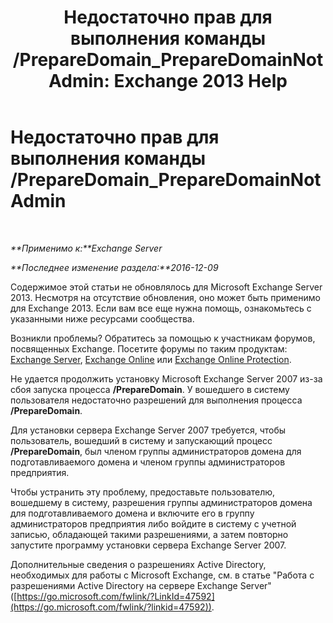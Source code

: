 ﻿---
title: 'Недостаточно прав для выполнения команды /PrepareDomain_PrepareDomainNotAdmin: Exchange 2013 Help'
TOCTitle: Недостаточно прав для выполнения команды /PrepareDomain_PrepareDomainNotAdmin
ms:assetid: c33a2bc0-5b07-49b8-a1c1-53baa4933d44
ms:mtpsurl: https://technet.microsoft.com/ru-ru/library/ms.exch.setupreadiness.preparedomainnotadmin(v=EXCHG.150)
ms:contentKeyID: 50489107
ms.date: 04/30/2018
mtps_version: v=EXCHG.150
ms.translationtype: HT
---

# Недостаточно прав для выполнения команды /PrepareDomain\_PrepareDomainNotAdmin

 

_**Применимо к:**Exchange Server_

_**Последнее изменение раздела:**2016-12-09_

Содержимое этой статьи не обновлялось для Microsoft Exchange Server 2013. Несмотря на отсутствие обновления, оно может быть применимо для Exchange 2013. Если вам все еще нужна помощь, ознакомьтесь с указанными ниже ресурсами сообщества.

Возникли проблемы? Обратитесь за помощью к участникам форумов, посвященных Exchange. Посетите форумы по таким продуктам: [Exchange Server](https://go.microsoft.com/fwlink/p/?linkid=60612), [Exchange Online](https://go.microsoft.com/fwlink/p/?linkid=267542) или [Exchange Online Protection](https://go.microsoft.com/fwlink/p/?linkid=285351).

Не удается продолжить установку Microsoft Exchange Server 2007 из-за сбоя запуска процесса **/PrepareDomain**. У вошедшего в систему пользователя недостаточно разрешений для выполнения процесса **/PrepareDomain**.

Для установки сервера Exchange Server 2007 требуется, чтобы пользователь, вошедший в систему и запускающий процесс **/PrepareDomain**, был членом группы администраторов домена для подготавливаемого домена и членом группы администраторов предприятия.

Чтобы устранить эту проблему, предоставьте пользователю, вошедшему в систему, разрешения группы администраторов домена для подготавливаемого домена и включите его в группу администраторов предприятия либо войдите в систему с учетной записью, обладающей такими разрешениями, а затем повторно запустите программу установки сервера Exchange Server 2007.

Дополнительные сведения о разрешениях Active Directory, необходимых для работы с Microsoft Exchange, см. в статье "Работа с разрешениями Active Directory на сервере Exchange Server" ([https://go.microsoft.com/fwlink/?LinkId=47592](https://go.microsoft.com/fwlink/?linkid=47592)).

